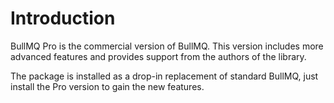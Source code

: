 # Introduction

BullMQ Pro is the commercial version of BullMQ. This version includes more advanced features and provides support from the authors of the library.

The package is installed as a drop-in replacement of standard BullMQ, just install the Pro version to gain the new features.



